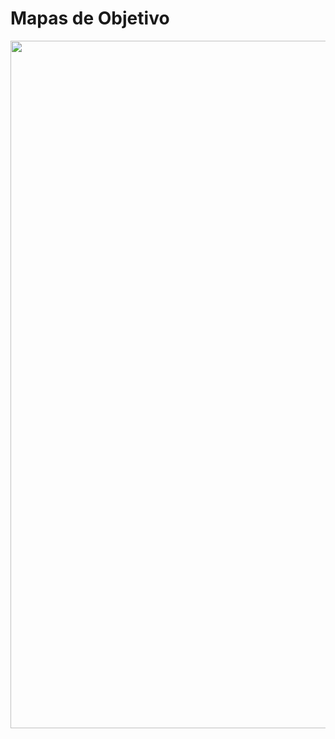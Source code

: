 # Mapas de Objetivo

<div align="center">
<img src="https://github.com/user-attachments/assets/7cc26eb5-5eca-4c08-b915-9663ce87bf5a" width="1100px"/>

